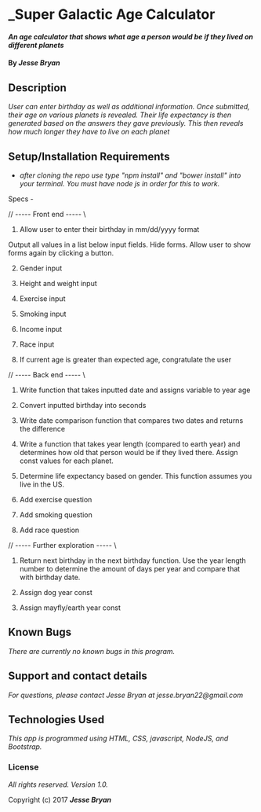 # _Super Galactic Age Calculator

#### _An age calculator that shows what age a person would be if they lived on different planets_

#### By _**Jesse Bryan**_

## Description

_User can enter birthday as well as additional information. Once submitted, their age on various planets is revealed. Their life expectancy is then generated based on the answers they gave previously. This then reveals how much longer they have to live on each planet_

## Setup/Installation Requirements

* _after cloning the repo use type "npm install" and "bower install" into your terminal. You must have node js in order for this to work._

Specs -

// ----- Front end ----- \\

1. Allow user to enter their birthday in mm/dd/yyyy format

Output all values in a list below input fields. Hide forms. Allow user to show forms again by clicking a button.

2. Gender input

3. Height and weight input

4. Exercise input

5. Smoking input

6. Income input

7. Race input

10. If current age is greater than expected age, congratulate the user

//  ----- Back end ----- \\

1. Write function that takes inputted date and assigns variable to year age

1. Convert inputted birthday into seconds

2. Write date comparison function that compares two dates and returns the difference

3. Write a function that takes year length (compared to earth year) and determines how old that person would be if they lived there. Assign const values for each planet.

4. Determine life expectancy based on gender. This function assumes you live in the US.

6. Add exercise question

7. Add smoking question

9. Add race question



//  ----- Further exploration ----- \\

1. Return next birthday in the next birthday function. Use the year length number to determine the amount of days per year and compare that with birthday date.

2. Assign dog year const

3. Assign mayfly/earth year const

## Known Bugs

_There are currently no known bugs in this program._

## Support and contact details

_For questions, please contact Jesse Bryan at jesse.bryan22@gmail.com_

## Technologies Used

_This app is programmed using HTML, CSS, javascript, NodeJS, and Bootstrap._

### License

*All rights reserved.  Version 1.0.*

Copyright (c) 2017 **_Jesse Bryan_**
